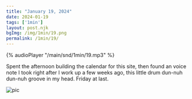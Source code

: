 ```yaml
---
title: "January 19, 2024"
date: 2024-01-19
tags: ['1min']
layout: post.njk
bgImg: /img/1min/19.png
permalink: /1min/19/
---
```


{% audioPlayer "/main/snd/1min/19.mp3" %}

Spent the afternoon building the calendar for this site, then found an voice note I took right after I work up a few weeks ago, this little drum dun-nuh dun-nuh groove in my head. Friday at last. 

![pic](/main/img/1min/19.png)




